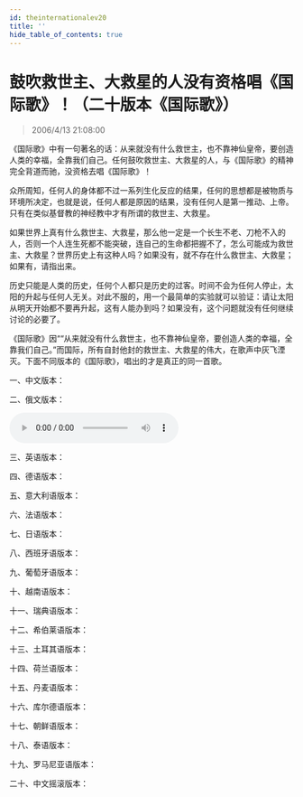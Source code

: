 ```yaml
---
id: theinternationalev20
title: ''
hide_table_of_contents: true
---
```


# 鼓吹救世主、大救星的人没有资格唱《国际歌》！（二十版本《国际歌》）

> 2006/4/13 21:08:00

《国际歌》中有一句著名的话：从来就没有什么救世主，也不靠神仙皇帝，要创造人类的幸福，全靠我们自己。任何鼓吹救世主、大救星的人，与《国际歌》的精神完全背道而驰，没资格去唱《国际歌》！

众所周知，任何人的身体都不过一系列生化反应的结果，任何的思想都是被物质与环境所决定，也就是说，任何人都是原因的结果，没有任何人是第一推动、上帝。只有在类似基督教的神经教中才有所谓的救世主、大救星。

如果世界上真有什么救世主、大救星，那么他一定是一个长生不老、刀枪不入的人，否则一个人连生死都不能突破，连自己的生命都把握不了，怎么可能成为救世主、大救星？世界历史上有这种人吗？如果没有，就不存在什么救世主、大救星；如果有，请指出来。

历史只能是人类的历史，任何个人都只是历史的过客。时间不会为任何人停止，太阳的升起与任何人无关。对此不服的，用一个最简单的实验就可以验证：请让太阳从明天开始都不要再升起，这有人能办到吗？如果没有，这个问题就没有任何继续讨论的必要了。

《国际歌》因““从来就没有什么救世主，也不靠神仙皇帝，要创造人类的幸福，全靠我们自己。”而国际，所有自封他封的救世主、大救星的伟大，在歌声中灰飞湮灭。下面不同版本的《国际歌》，唱出的才是真正的同一首歌。

一、中文版本：


二、俄文版本：

<audio controls>
  <source src="http://www.ibiblio.org/chinese-music/MP3/SU11.The_International.mp3"/>
</audio>

三、英语版本：


四、德语版本：


五、意大利语版本：


六、法语版本：


七、日语版本：


八、西班牙语版本：


九、葡萄牙语版本：


十、越南语版本：


十一、瑞典语版本：


十二、希伯莱语版本：


十三、土耳其语版本：


十四、荷兰语版本：


十五、丹麦语版本：


十六、库尔德语版本：


十七、朝鲜语版本：


十八、泰语版本：


十九、罗马尼亚语版本：


二十、中文摇滚版本：